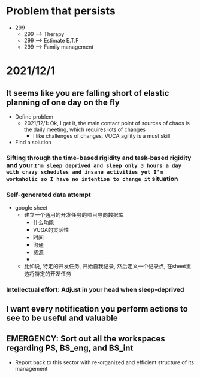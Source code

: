 # Problem that persists 
- 299
  - 299 --> Therapy
  - 299 --> Estimate E.T.F
  - 299 --> Family management


# 2021/12/1
## It seems like you are falling short of elastic planning of one day on the fly
- Define problem
  - 2021/12/1: Ok, I get it, the main contact point of sources of chaos is the daily meeting, which requires lots of changes
    - I like challenges of changes, VUCA agility is a must skill
- Find a solution

### Sifting through the time-based rigidity and task-based rigidity and your `I'm sleep deprived and sleep only 3 hours a day with crazy schedules and insane activities yet I'm workaholic so I have no intention to change it` situation

### Self-generated data attempt
- google sheet
  - 建立一个通用的开发任务的项目导向数据库
    - 什么功能
    - VUGA的灵活性
    - 时间
    - 沟通
    - 资源
    - ...
  - 比如说, 特定的开发任务, 开始自我记录, 然后定义一个记录点, 在sheet里边将特定的开发任务
### Intellectual effort: Adjust in your head when sleep-deprived

## I want every notification you perform actions to see to be useful and valuable

## EMERGENCY: Sort out all the workspaces regarding PS, BS_eng, and BS_int
- Report back to this sector with re-organized and efficient structure of its management